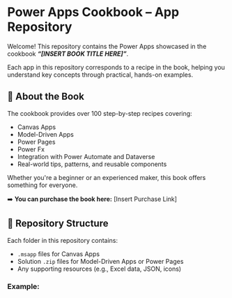 # Power Apps Cookbook – App Repository

Welcome! This repository contains the Power Apps showcased in the cookbook **_“[INSERT BOOK TITLE HERE]”_**.

Each app in this repository corresponds to a recipe in the book, helping you understand key concepts through practical, hands-on examples.

## 📘 About the Book

The cookbook provides over 100 step-by-step recipes covering:
- Canvas Apps
- Model-Driven Apps
- Power Pages
- Power Fx
- Integration with Power Automate and Dataverse
- Real-world tips, patterns, and reusable components

Whether you're a beginner or an experienced maker, this book offers something for everyone.

➡️ **You can purchase the book here:** [Insert Purchase Link]

## 📂 Repository Structure

Each folder in this repository contains:
- `.msapp` files for Canvas Apps
- Solution `.zip` files for Model-Driven Apps or Power Pages
- Any supporting resources (e.g., Excel data, JSON, icons)

### Example:
